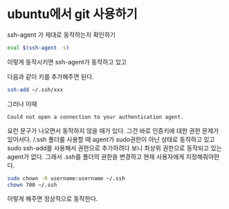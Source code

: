 # ubuntu에서 git 사용하기

ssh-agent 가 제대로 동작하는지 확인하기

```bash
eval $(ssh-agent -s)
```
이렇게 동작시키면 ssh-agent가 동작하고 있고

다음과 같이 키를 추가해주면 된다.
```bash
ssh-add ~/.ssh/xxx
```
그러나 이때
```
Could not open a connection to your authentication agent.
```

요런 문구가 나오면서 동작하지 않을 때가 있다.
그건 바로 인증키에 대한 권한 문제가 있어서다.
/.ssh 폴더를 사용할 때 agent가 sudo권한이 아닌 상태로 동작하고 있고
sudo ssh-add를 사용해서 권한으로 추가하려다 보니 최상위 권한으로 동작되고 있는 agent가 없다.
그래서 .ssh를 폴더의 권한을 변경하고 현재 사용자에게 지정해줘야한다.
```bash
sudo chown -R username:username ~/.ssh
chown 700 ~/.ssh
```
이렇게 해주면 정상적으로 동작한다.
